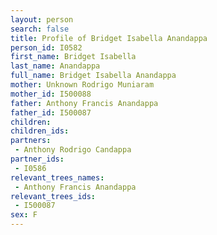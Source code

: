 ```yaml
---
layout: person
search: false
title: Profile of Bridget Isabella Anandappa
person_id: I0582
first_name: Bridget Isabella
last_name: Anandappa
full_name: Bridget Isabella Anandappa
mother: Unknown Rodrigo Muniaram
mother_id: I500088
father: Anthony Francis Anandappa
father_id: I500087
children:
children_ids:
partners:
 - Anthony Rodrigo Candappa
partner_ids:
 - I0586
relevant_trees_names:
 - Anthony Francis Anandappa
relevant_trees_ids:
 - I500087
sex: F
---
```



